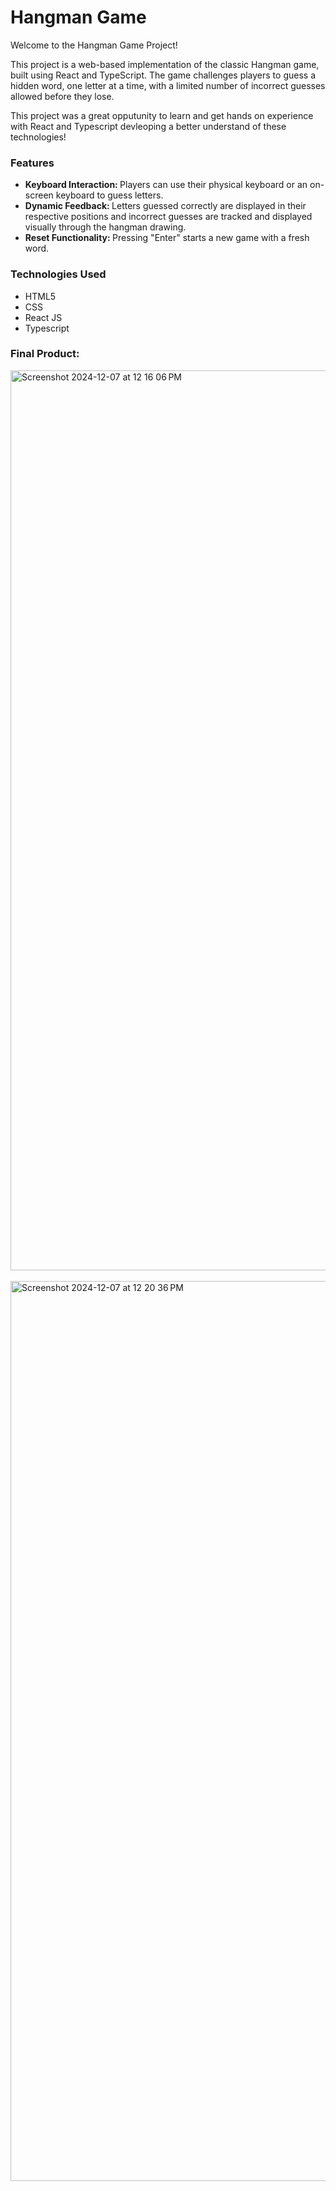 <h1>Hangman Game</h1>

Welcome to the Hangman Game Project!

This project is a web-based implementation of the classic Hangman game, built using React and TypeScript. The game challenges players to guess a hidden word, one letter at a time, with a limited number of incorrect guesses allowed before they lose.

This project was a great opputunity to learn and get hands on experience with React and Typescript devleoping a better understand of these technologies!
<br>
<h3>Features</h3>
<ul>
  <li><strong>Keyboard Interaction: </strong>Players can use their physical keyboard or an on-screen keyboard to guess letters.</li>
  <li><strong>Dynamic Feedback: </strong>Letters guessed correctly are displayed in their respective positions and incorrect guesses are tracked and displayed visually through the hangman drawing.</li>
  <li><strong>Reset Functionality: </strong>Pressing "Enter" starts a new game with a fresh word.</li>
</ul>

<h3>Technologies Used</h3>
<ul>
  <li>HTML5</li>
  <li>CSS</li>
  <li>React JS</li>
  <li>Typescript</li>
</ul>

<h3>Final Product: </h3>

<img width="1440" alt="Screenshot 2024-12-07 at 12 16 06 PM" src="https://github.com/user-attachments/assets/4c7f03cc-db1a-4f7a-b5a9-1a470589ae26">

<br>
<br>
<img width="1440" alt="Screenshot 2024-12-07 at 12 20 36 PM" src="https://github.com/user-attachments/assets/022400c6-d7b7-420f-b26c-04b89a4e23d7">



